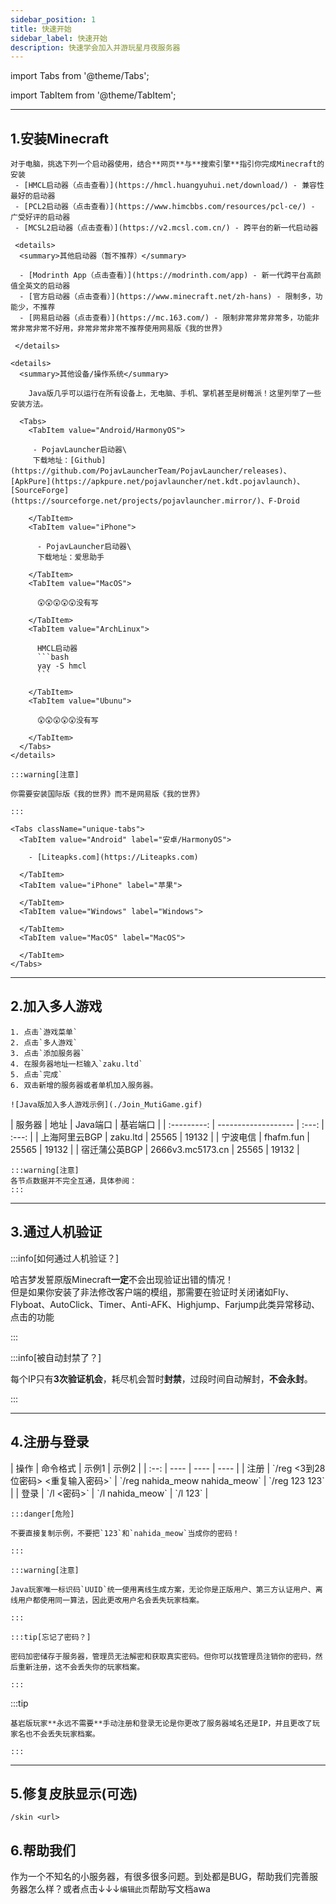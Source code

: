 ```yaml
---
sidebar_position: 1
title: 快速开始
sidebar_label: 快速开始
description: 快速学会加入并游玩星月夜服务器
---
```


import Tabs from '@theme/Tabs';

import TabItem from '@theme/TabItem';

----

## 1.安装Minecraft

<Tabs groupId="game-edition">
  <TabItem value="JE" label="Java版">
    
    对于电脑，挑选下列一个启动器使用，结合**网页**与**搜索引擎**指引你完成Minecraft的安装
     - [HMCL启动器（点击查看）](https://hmcl.huangyuhui.net/download/) - 兼容性最好的启动器
     - [PCL2启动器（点击查看）](https://www.himcbbs.com/resources/pcl-ce/) - 广受好评的启动器
     - [MCSL2启动器（点击查看）](https://v2.mcsl.com.cn/) - 跨平台的新一代启动器
     
     <details>
      <summary>其他启动器（暂不推荐）</summary>
      
      - [Modrinth App（点击查看）](https://modrinth.com/app) - 新一代跨平台高颜值全英文的启动器
      - [官方启动器（点击查看）](https://www.minecraft.net/zh-hans) - 限制多，功能少，不推荐
      - [网易启动器（点击查看）](https://mc.163.com/) - 限制非常非常非常多，功能非常非常非常不好用，非常非常非常不推荐使用网易版《我的世界》
      
     </details>
    
    <details>
      <summary>其他设备/操作系统</summary>
      
        Java版几乎可以运行在所有设备上，无电脑、手机、掌机甚至是树莓派！这里列举了一些安装方法。
      
      <Tabs>
        <TabItem value="Android/HarmonyOS">
        
         - PojavLauncher启动器\
         下载地址：[Github](https://github.com/PojavLauncherTeam/PojavLauncher/releases)、[ApkPure](https://apkpure.net/pojavlauncher/net.kdt.pojavlaunch)、[SourceForge](https://sourceforge.net/projects/pojavlauncher.mirror/)、F-Droid
        
        </TabItem>
        <TabItem value="iPhone">
        
          - PojavLauncher启动器\
          下载地址：爱思助手
        
        </TabItem>
        <TabItem value="MacOS">
        
          😲😲😲😲😲没有写
        
        </TabItem>
        <TabItem value="ArchLinux">
          
          HMCL启动器
          ```bash
          yay -S hmcl
          ```
        
        </TabItem>
        <TabItem value="Ubunu">
        
          😲😲😲😲😲没有写
        
        </TabItem>
      </Tabs>
    </details>
  </TabItem>
    
  <TabItem value="BE" label="基岩版">
  
    :::warning[注意]
    
    你需要安装国际版《我的世界》而不是网易版《我的世界》
    
    :::
    
    <Tabs className="unique-tabs">
      <TabItem value="Android" label="安卓/HarmonyOS">
      
        - [Liteapks.com](https://Liteapks.com)
        
      </TabItem>
      <TabItem value="iPhone" label="苹果">
        
      </TabItem>
      <TabItem value="Windows" label="Windows">
        
      </TabItem>
      <TabItem value="MacOS" label="MacOS">
        
      </TabItem>
    </Tabs>
  </TabItem>
</Tabs>

----

## 2.加入多人游戏

<Tabs groupId="game-edition">
  <TabItem value="JE" label="Java版">
    
    1. 点击`游戏菜单`
    2. 点击`多人游戏`
    3. 点击`添加服务器`
    4. 在服务器地址一栏输入`zaku.ltd`
    5. 点击`完成`
    6. 双击新增的服务器或者单机加入服务器。

    ![Java版加入多人游戏示例](./Join_MutiGame.gif)
  </TabItem>
  <TabItem value="BE" label="基岩版">
    
  </TabItem>
  <TabItem value="AllNode" label="所有服务器节点">
    | 服务器       | 地址                 | Java端口 | 基岩端口 |
    | :---------: | ------------------- | :---: | :---: |
    | 上海阿里云BGP | zaku.ltd            | 25565 | 19132 |
    | 宁波电信     | fhafm.fun            | 25565 | 19132 |
    | 宿迁蒲公英BGP | 2666v3.mc5173.cn    | 25565 | 19132 |
    
    :::warning[注意]
    各节点数据并不完全互通，具体参阅：
    :::
  </TabItem>
</Tabs>

----

## 3.通过人机验证

:::info[如何通过人机验证？]

哈吉梦发誓原版Minecraft**一定**不会出现验证出错的情况！\
但是如果你安装了非法修改客户端的模组，那需要在验证时关闭诸如Fly、Flyboat、AutoClick、Timer、Anti-AFK、Highjump、Farjump此类异常移动、点击的功能

:::

:::info[被自动封禁了？]

每个IP只有**3次验证机会**，耗尽机会暂时**封禁**，过段时间自动解封，**不会永封**。

:::

----

## 4.注册与登录

<Tabs groupId="game-edition">
  <TabItem value="JE" label="Java版">
    | 操作 | 命令格式 | 示例1 | 示例2 |
    | :--: | ---- | ---- | ---- |
    | 注册 | `/reg <3到28位密码> <重复输入密码>` | `/reg nahida_meow nahida_meow` | `/reg 123 123` |
    | 登录 | `/l <密码>` | `/l nahida_meow` | `/l 123` |
    
    :::danger[危险]

    不要直接复制示例，不要把`123`和`nahida_meow`当成你的密码！

    :::
    
    :::warning[注意]

    Java玩家唯一标识码`UUID`统一使用离线生成方案，无论你是正版用户、第三方认证用户、离线用户都使用同一算法，因此更改用户名会丢失玩家档案。

    :::
    
    :::tip[忘记了密码？]

    密码加密储存于服务器，管理员无法解密和获取真实密码。但你可以找管理员注销你的密码，然后重新注册，这不会丢失你的玩家档案。

    :::
  </TabItem>
  <TabItem value="BE" label="基岩版">
    :::tip
  
    基岩版玩家**永远不需要**手动注册和登录无论是你更改了服务器域名还是IP，并且更改了玩家名也不会丢失玩家档案。
    
    :::
  </TabItem>
</Tabs>

----

## 5.修复皮肤显示(可选)

`/skin <url>`

## 6.帮助我们

作为一个不知名的小服务器，有很多很多问题。到处都是BUG，帮助我们完善服务器怎么样？或者点击↓↓↓`编辑此页`帮助写文档awa
